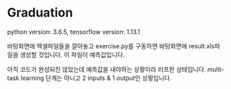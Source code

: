 # Graduation

python version: 3.6.5, tensorflow version: 1.13.1

바탕화면에 엑셀파일들을 깔아놓고 exercise.py를 구동하면 바탕화면에 result.xls파일을 생성할 것입니다. 이 파일이 예측값입니다.

아직 코드가 완성되진 않았는데 예측값을 내야하는 상황이라 러프한 상태입니다. multi-task learning 단계는 아니고 2 inputs & 1 output인 상황입니다.
